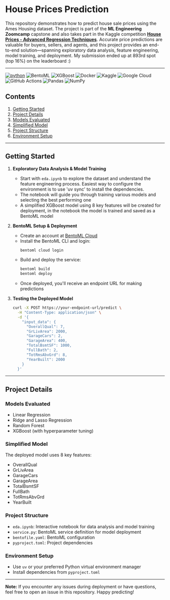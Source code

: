 # House Prices Prediction

This repository demonstrates how to predict house sale prices using the Ames Housing dataset. The project is part of the **ML Engineering Zoomcamp** capstone and also takes part in the Kaggle competition **[House Prices - Advanced Regression Techniques](https://www.kaggle.com/c/house-prices-advanced-regression-techniques)**. Accurate price predictions are valuable for buyers, sellers, and agents, and this project provides an end-to-end solution—spanning exploratory data analysis, feature engineering, model training, and deployment. My submission ended up at 893rd spot (top 16%) on the leaderboard :)


---
[![python](https://img.shields.io/badge/Python-3.12-3776AB.svg?style=flat&logo=python&logoColor=white)](https://www.python.org)
![BentoML](https://img.shields.io/badge/BentoML-%234395FA?logo=bentoml&logoColor=white)
![XGBoost](https://img.shields.io/badge/XGBoost-%23F76F00?logo=xgboost&logoColor=white)
![Docker](https://img.shields.io/badge/Docker-%232496ED?logo=docker&logoColor=white)
![Kaggle](https://img.shields.io/badge/Kaggle-%23035AFC?logo=kaggle&logoColor=white)
![Google Cloud](https://img.shields.io/badge/GCP-%234285F4?logo=googlecloud&logoColor=white)
![GitHub Actions](https://img.shields.io/badge/Github%20Actions-%232088FF?logo=githubactions&logoColor=white)
![Pandas](https://img.shields.io/badge/Pandas-%23150458?logo=pandas&logoColor=white)
![NumPy](https://img.shields.io/badge/NumPy-%23013243?logo=numpy&logoColor=white)

## Contents
1. [Getting Started](#getting-started)
2. [Project Details](#project-details)
3. [Models Evaluated](#models-evaluated)
4. [Simplified Model](#simplified-model)
5. [Project Structure](#project-structure)
6. [Environment Setup](#environment-setup)

---

## Getting Started

1. **Exploratory Data Analysis & Model Training**
   - Start with `eda.ipynb` to explore the dataset and understand the feature engineering process. Easiest way to configure the environment is to use 'uv sync' to install the dependencies.
   - The notebook will guide you through training various models and selecting the best performing one
   - A simplified XGBoost model using 8 key features will be created for deployment, in the notebook the model is trained and saved as a BentoML model

2. **BentoML Setup & Deployment**
   - Create an account at [BentoML Cloud](https://cloud.bentoml.com)
   - Install the BentoML CLI and login:
     ```bash
     bentoml cloud login
     ```
   - Build and deploy the service:
     ```bash
     bentoml build
     bentoml deploy
     ```
   - Once deployed, you'll receive an endpoint URL for making predictions

3. **Testing the Deployed Model**
   ```bash
   curl -X POST https://your-endpoint-url/predict \
     -H "Content-Type: application/json" \
     -d '{
       "input_data": {
         "OverallQual": 7,
         "GrLivArea": 2000,
         "GarageCars": 2,
         "GarageArea": 400,
         "TotalBsmtSF": 1000,
         "FullBath": 2,
         "TotRmsAbvGrd": 8,
         "YearBuilt": 2000
       }
     }'
   ```

---

## Project Details

### Models Evaluated
- Linear Regression
- Ridge and Lasso Regression
- Random Forest
- XGBoost (with hyperparameter tuning)

### Simplified Model
The deployed model uses 8 key features:
- OverallQual
- GrLivArea
- GarageCars
- GarageArea
- TotalBsmtSF
- FullBath
- TotRmsAbvGrd
- YearBuilt

### Project Structure
- `eda.ipynb`: Interactive notebook for data analysis and model training
- `service.py`: BentoML service definition for model deployment
- `bentofile.yaml`: BentoML configuration
- `pyproject.toml`: Project dependencies

### Environment Setup
- Use `uv` or your preferred Python virtual environment manager
- Install dependencies from `pyproject.toml`

---

**Note:** If you encounter any issues during deployment or have questions, feel free to open an issue in this repository. Happy predicting!

